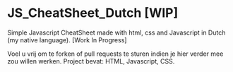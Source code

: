 # JS_CheatSheet_Dutch [WIP]
Simple Javascript CheatSheet made with html, css and Javascript in Dutch (my native language). [Work In Progress]


Voel u vrij om te forken of pull requests te sturen indien je hier verder mee zou willen werken.
Project bevat:
HTML,
Javascript,
CSS.
